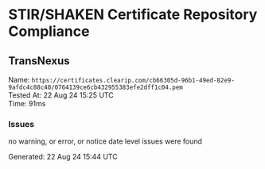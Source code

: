 # STIR/SHAKEN Certificate Repository Compliance

## TransNexus

Name: `https://certificates.clearip.com/cb66305d-96b1-49ed-82e9-9afdc4c88c40/0764139ce6cb432955383efe2dff1c04.pem`\
Tested At: 22 Aug 24 15:25 UTC\
Time: 91ms

### Issues

no warning, or error, or notice date level issues were found

Generated: 22 Aug 24 15:44 UTC